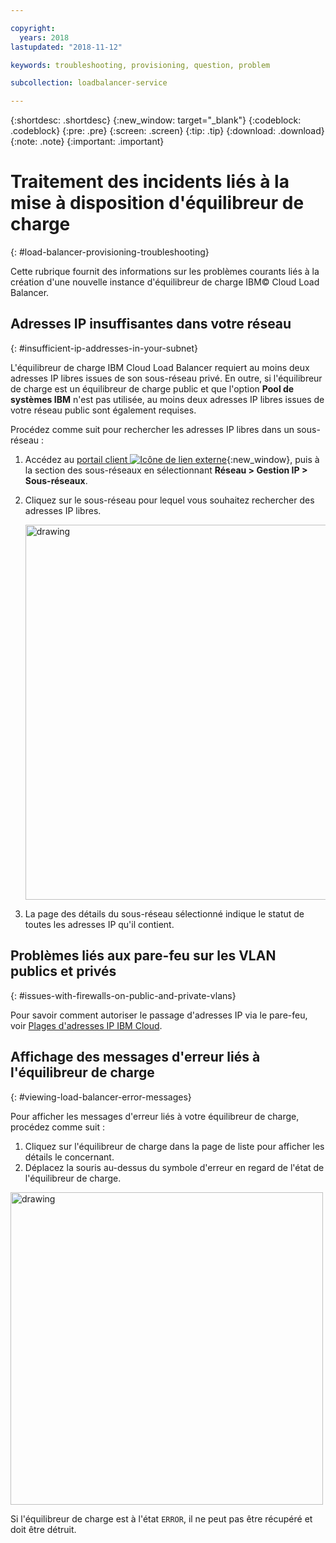 ```yaml
---

copyright:
  years: 2018
lastupdated: "2018-11-12"

keywords: troubleshooting, provisioning, question, problem

subcollection: loadbalancer-service

---
```


{:shortdesc: .shortdesc}
{:new_window: target="_blank"}
{:codeblock: .codeblock}
{:pre: .pre}
{:screen: .screen}
{:tip: .tip}
{:download: .download}
{:note: .note}
{:important: .important}

# Traitement des incidents liés à la mise à disposition d'équilibreur de charge
{: #load-balancer-provisioning-troubleshooting}

Cette rubrique fournit des informations sur les problèmes courants liés à la création d'une nouvelle instance d'équilibreur de charge IBM© Cloud Load Balancer.

## Adresses IP insuffisantes dans votre réseau
{: #insufficient-ip-addresses-in-your-subnet}

L'équilibreur de charge IBM Cloud Load Balancer requiert au moins deux adresses IP libres issues de son sous-réseau privé. En outre, si l'équilibreur de charge est un équilibreur de charge public et que l'option **Pool de systèmes IBM** n'est pas utilisée, au moins deux adresses IP libres issues de votre réseau public sont également requises.

Procédez comme suit pour rechercher les adresses IP libres dans un sous-réseau :

1. Accédez au [portail client ![Icône de lien externe](../../icons/launch-glyph.svg "Icône de lien externe")](https://control.softlayer.com){:new_window}, puis à la section des sous-réseaux en sélectionnant **Réseau > Gestion IP > Sous-réseaux**.

2. Cliquez sur le sous-réseau pour lequel vous souhaitez rechercher des adresses IP libres.

	<img src="images/subnet_list.png" alt="drawing" style="width: 600px;"/>

3. La page des détails du sous-réseau sélectionné indique le statut de toutes les adresses IP qu'il contient.

## Problèmes liés aux pare-feu sur les VLAN publics et privés
{: #issues-with-firewalls-on-public-and-private-vlans}

Pour savoir comment autoriser le passage d'adresses IP via le pare-feu, voir [Plages d'adresses IP IBM Cloud](/docs/infrastructure/hardware-firewall-dedicated?topic=hardware-firewall-dedicated-ibm-cloud-ip-ranges#ibm-cloud-ip-ranges).

## Affichage des messages d'erreur liés à l'équilibreur de charge
{: #viewing-load-balancer-error-messages}

Pour afficher les messages d'erreur liés à votre équilibreur de charge, procédez comme suit :

1. Cliquez sur l'équilibreur de charge dans la page de liste pour afficher les détails le concernant.
2. Déplacez la souris au-dessus du symbole d'erreur en regard de l'état de l'équilibreur de charge.

<img src="images/lbaas_error_message.png" alt="drawing" style="width: 500px;"/>

Si l'équilibreur de charge est à l'état `ERROR`, il ne peut pas être récupéré et doit être détruit.
